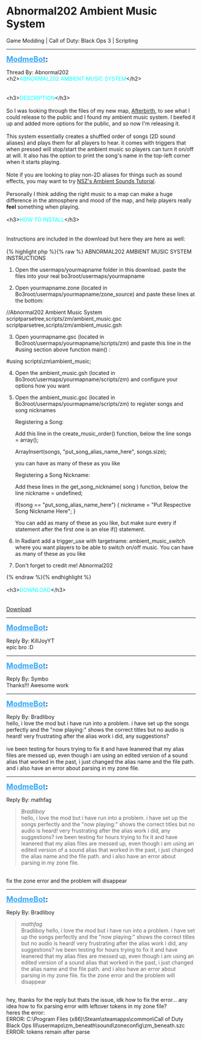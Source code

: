 # Abnormal202 Ambient Music System
Game Modding | Call of Duty: Black Ops 3 | Scripting

---
<strong style="font-size: 1.4em;"><span style="text-decoration: underline;text-decoration-color: #34a7f9;"><span style="color:#34a7f9;">ModmeBot</span></span>:</strong>

<p>Thread By: Abnormal202<br />&lt;h2&gt;<span style="color:#00ffff;">ABNORMAL202 AMBIENT MUSIC SYSTEM</span>&lt;/h2&gt;<br /> <br /> <br />&lt;h3&gt;<span style="color:#00ffff;">DESCRIPTION</span>&lt;/h3&gt;<br /> <br />So I was looking through the files of my new map, <a href="https://steamcommunity.com/sharedfiles/filedetails/?id=1212683762&searchtext=afterbirth">Afterbirth</a>, to see what I could release to the public and I found my ambient music system. I beefed it up and added more options for the public, and so now I&#39;m releasing it.<br /> <br />This system essentially creates a shuffled order of songs (2D sound aliases) and plays them for all players to hear. it comes with triggers that when pressed will stop/start the ambient music so players can turn it on/off at will. It also has the option to print the song&#39;s name in the top-left corner when it starts playing.<br /> <br />Note if you are looking to play non-2D aliases for things such as sound effects, you may want to try <a href="http://aviacreations.com/modme/index.php?view=topic&tid=309">NSZ&#39;s Ambient Sounds Tutorial</a>.<br /> <br />Personally I think adding the right music to a map can make a huge difference in the atmosphere and mood of the map, and help players really <strong>feel</strong> something when playing.<br /> <br />&lt;h3&gt;<span style="color:#00ffff;">HOW TO INSTALL</span>&lt;/h3&gt;<br /> <br /> <br />Instructions are included in the download but here they are here as well:<br /> <br />{% highlight php %}{% raw %}
ABNORMAL202 AMBIENT MUSIC SYSTEM INSTRUCTIONS

1. Open the usermaps/yourmapname folder in this download. paste the files into your real bo3root/usermaps/yourmapname

2. Open yourmapname.zone (located in Bo3root/usermaps/yourmapname/zone_source) and paste these lines at the bottom:

//Abnormal202 Ambient Music System
scriptparsetree,scripts/zm/ambient_music.gsc
scriptparsetree,scripts/zm/ambient_music.gsh

3. Open yourmapname.gsc (located in Bo3root/usermaps/yourmapname/scripts/zm) and paste this line in the #using section above function main() :

#using scripts\zm\ambient_music;

4. Open the ambient_music.gsh (located in Bo3root/usermaps/yourmapname/scripts/zm) and configure your options how you want

5. Open the ambient_music.gsc (located in Bo3root/usermaps/yourmapname/scripts/zm) to register songs and song nicknames

	Registering a Song:
	
	Add this line in the create_music_order() function, below the line    songs = array();

	ArrayInsert(songs, "put_song_alias_name_here",  songs.size); 

	you can have as many of these as you like

	
	Registering a Song Nickname:

	Add these lines in the get_song_nickname( song ) function, below the line     nickname = undefined;

	if(song == "put_song_alias_name_here")
	{
		nickname = "Put Respective Song Nickname Here";	
	}

	You can add as many of these as you like, but make sure every if statement after the first one is an else if() statement.

6. In Radiant add a trigger_use with targetname:   ambient_music_switch   where you want players to be able to switch on/off music. You can have as many of these as you like

7. Don&#39;t forget to credit me! Abnormal202

{% endraw %}{% endhighlight %}
 <br /> <br />&lt;h3&gt;<span style="color:#00ffff;">DOWNLOAD</span>&lt;/h3&gt;<br /> <br /> <br /><a href="https://mega.nz/#!mh5XkYKR!U9sg2jFrLgnt6omj6PMIcjX63OpbWQztSRENdkxPIPM">Download</a></p>

---
<strong style="font-size: 1.4em;"><span style="text-decoration: underline;text-decoration-color: #34a7f9;"><span style="color:#34a7f9;">ModmeBot</span></span>:</strong>

<p>Reply By: KillJoyYT<br />epic bro :D</p>

---
<strong style="font-size: 1.4em;"><span style="text-decoration: underline;text-decoration-color: #34a7f9;"><span style="color:#34a7f9;">ModmeBot</span></span>:</strong>

<p>Reply By: Symbo<br />Thanks!!! Awesome work</p>

---
<strong style="font-size: 1.4em;"><span style="text-decoration: underline;text-decoration-color: #34a7f9;"><span style="color:#34a7f9;">ModmeBot</span></span>:</strong>

<p>Reply By: Bradliboy<br />hello, i love the mod but i have run into a problem. i have set up the songs perfectly and the &quot;now playing:&quot; shows the correct titles but no audio is heard! very frustrating after the alias work i did, any suggestions?<br /> <br />ive been testing for hours trying to fix it and have leanered that my alias files are messed up, even though i am using an edited version of a sound alias that worked in the past, i just changed the alias name and the file path.<br />and i also have an error about parsing in my zone file.</p>

---
<strong style="font-size: 1.4em;"><span style="text-decoration: underline;text-decoration-color: #34a7f9;"><span style="color:#34a7f9;">ModmeBot</span></span>:</strong>

<p>Reply By: mathfag<br /><blockquote><em>Bradliboy</em><br />hello, i love the mod but i have run into a problem. i have set up the songs perfectly and the &quot;now playing:&quot; shows the correct titles but no audio is heard! very frustrating after the alias work i did, any suggestions?   ive been testing for hours trying to fix it and have leanered that my alias files are messed up, even though i am using an edited version of a sound alias that worked in the past, i just changed the alias name and the file path. and i also have an error about parsing in my zone file.</blockquote><br /> fix the zone error and the problem will disappear</p>

---
<strong style="font-size: 1.4em;"><span style="text-decoration: underline;text-decoration-color: #34a7f9;"><span style="color:#34a7f9;">ModmeBot</span></span>:</strong>

<p>Reply By: Bradliboy<br /><blockquote><em>mathfag</em><br />Bradliboy hello, i love the mod but i have run into a problem. i have set up the songs perfectly and the &quot;now playing:&quot; shows the correct titles but no audio is heard! very frustrating after the alias work i did, any suggestions?   ive been testing for hours trying to fix it and have leanered that my alias files are messed up, even though i am using an edited version of a sound alias that worked in the past, i just changed the alias name and the file path. and i also have an error about parsing in my zone file.  fix the zone error and the problem will disappear </blockquote><br /> hey, thanks for the reply but thats the issue, idk how to fix the error... any idea how to fix parsing error with leftover tokens in my zone file?<br /> heres the error:<br />ERROR: C:\Program Files (x86)\Steam\steamapps\common\Call of Duty Black Ops III\usermaps\zm_beneath\sound\zoneconfig\zm_beneath.szc<br />ERROR: tokens remain after parse</p>
